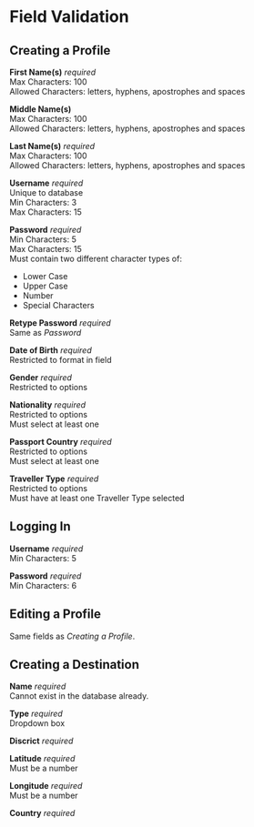 # Field Validation

<a name="creating-a-profile"></a>
## Creating a Profile

**First Name(s)** *required*  
Max Characters: 100   
Allowed Characters: letters, hyphens, apostrophes and spaces  

**Middle Name(s)**  
Max Characters: 100   
Allowed Characters: letters, hyphens, apostrophes and spaces   

**Last Name(s)** *required*  
Max Characters: 100   
Allowed Characters: letters, hyphens, apostrophes and spaces

<a name="username"></a>
**Username** *required*  
Unique to database  
Min Characters: 3  
Max Characters: 15   

<a name="password"></a>
**Password** *required*  
Min Characters: 5  
Max Characters: 15  
Must contain two different character types of:
- Lower Case
- Upper Case
- Number
- Special Characters

**Retype Password** *required*  
Same as *Password*

**Date of Birth** *required*  
Restricted to format in field  

**Gender** *required*  
Restricted to options

**Nationality** *required*  
Restricted to options  
Must select at least one

**Passport Country** *required*  
Restricted to options  
Must select at least one

**Traveller Type** *required*  
Restricted to options  
Must have at least one Traveller Type selected

## Logging In

**Username** *required*  
Min Characters: 5  

**Password** *required*  
Min Characters: 6  

## Editing a Profile

Same fields as *Creating a Profile*.

## Creating a Destination

**Name** *required*  
Cannot exist in the database already.

**Type** *required*  
Dropdown box

**Discrict** *required*  

**Latitude** *required*  
Must be a number

**Longitude** *required*  
Must be a number

**Country** *required*  
